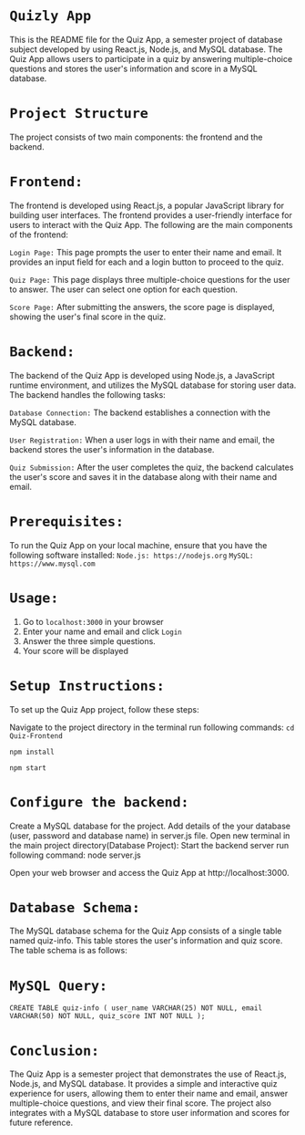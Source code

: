 # `Quizly App`
This is the README file for the Quiz App, a semester project of database subject developed by using React.js, Node.js, and MySQL database. The Quiz App allows users to participate in a quiz by answering multiple-choice questions and stores the user's information and score in a MySQL database.

# `Project Structure`
The project consists of two main components: the frontend and the backend.

# `Frontend:`
The frontend is developed using React.js, a popular JavaScript library for building user interfaces. The frontend provides a user-friendly interface for users to interact with the Quiz App. The following are the main components of the frontend:

`Login Page:` This page prompts the user to enter their name and email. It provides an input field for each and a login button to proceed to the quiz.

`Quiz Page:` This page displays three multiple-choice questions for the user to answer. The user can select one option for each question.

`Score Page:` After submitting the answers, the score page is displayed, showing the user's final score in the quiz.

 # `Backend:`
The backend of the Quiz App is developed using Node.js, a JavaScript runtime environment, and utilizes the MySQL database for storing user data. The backend handles the following tasks:

`Database Connection:` The backend establishes a connection with the MySQL database.

`User Registration:` When a user logs in with their name and email, the backend stores the user's information in the database.

`Quiz Submission:` After the user completes the quiz, the backend calculates the user's score and saves it in the database along with their name and email.

# `Prerequisites:`
To run the Quiz App on your local machine, ensure that you have the following software installed:
`Node.js: https://nodejs.org`
`MySQL: https://www.mysql.com`

# `Usage:`
1. Go to `localhost:3000` in your browser
2. Enter your name and email and click `Login`
3. Answer the three simple questions.
4. Your score will be displayed

# `Setup Instructions:`
To set up the Quiz App project, follow these steps:

Navigate to the project directory in the terminal run following commands:
`cd Quiz-Frontend`

`npm install`

`npm start`

# `Configure the backend:`
Create a MySQL database for the project.
Add details of the your database (user, password and database name) in server.js file.
Open new terminal in the main project directory(Database Project):
Start the backend server run following command:
node server.js

Open your web browser and access the Quiz App at http://localhost:3000.

# `Database Schema:`
The MySQL database schema for the Quiz App consists of a single table named quiz-info. This table stores the user's information and quiz score. The table schema is as follows:

# `MySQL Query:`
`CREATE TABLE quiz-info (
    user_name VARCHAR(25) NOT NULL,
    email VARCHAR(50) NOT NULL,
    quiz_score INT NOT NULL
);`

# `Conclusion:`
The Quiz App is a semester project that demonstrates the use of React.js, Node.js, and MySQL database. It provides a simple and interactive quiz experience for users, allowing them to enter their name and email, answer multiple-choice questions, and view their final score. The project also integrates with a MySQL database to store user information and scores for future reference.
